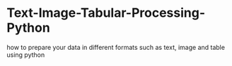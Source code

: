 # Text-Image-Tabular-Processing-Python

how to prepare your data in different formats such as text, image and table using python
